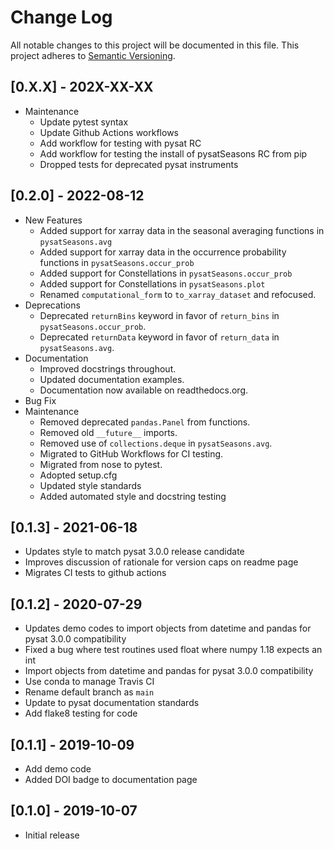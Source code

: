 # Change Log
All notable changes to this project will be documented in this file.
This project adheres to [Semantic Versioning](http://semver.org/).

## [0.X.X] - 202X-XX-XX
- Maintenance
  - Update pytest syntax
  - Update Github Actions workflows
  - Add workflow for testing with pysat RC
  - Add workflow for testing the install of pysatSeasons RC from pip
  - Dropped tests for deprecated pysat instruments

## [0.2.0] - 2022-08-12
- New Features
  - Added support for xarray data in the seasonal averaging functions in `pysatSeasons.avg`
  - Added support for xarray data in the occurrence probability functions in `pysatSeasons.occur_prob`
  - Added support for Constellations in `pysatSeasons.occur_prob`
  - Added support for Constellations in `pysatSeasons.plot`
  - Renamed `computational_form` to `to_xarray_dataset` and refocused.
- Deprecations
  - Deprecated `returnBins` keyword in favor of `return_bins` in `pysatSeasons.occur_prob`.
  - Deprecated `returnData` keyword in favor of `return_data` in `pysatSeasons.avg`.
- Documentation
  - Improved docstrings throughout.
  - Updated documentation examples.
  - Documentation now available on readthedocs.org.
- Bug Fix
- Maintenance
  - Removed deprecated `pandas.Panel` from functions.
  - Removed old `__future__` imports.
  - Removed use of `collections.deque` in `pysatSeasons.avg`.
  - Migrated to GitHub Workflows for CI testing.
  - Migrated from nose to pytest.
  - Adopted setup.cfg
  - Updated style standards
  - Added automated style and docstring testing

## [0.1.3] - 2021-06-18
- Updates style to match pysat 3.0.0 release candidate
- Improves discussion of rationale for version caps on readme page
- Migrates CI tests to github actions

## [0.1.2] - 2020-07-29
- Updates demo codes to import objects from datetime and pandas for pysat 3.0.0 compatibility
- Fixed a bug where test routines used float where numpy 1.18 expects an int
- Import objects from datetime and pandas for pysat 3.0.0 compatibility
- Use conda to manage Travis CI
- Rename default branch as `main`
- Update to pysat documentation standards
- Add flake8 testing for code

## [0.1.1] - 2019-10-09
- Add demo code
- Added DOI badge to documentation page

## [0.1.0] - 2019-10-07
- Initial release
